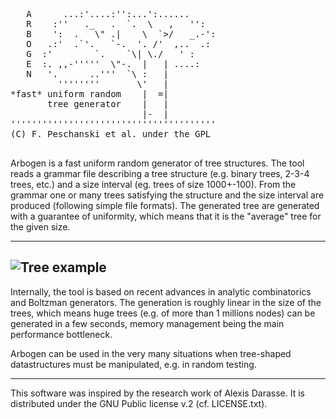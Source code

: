 <pre>

   A      ...:'....:'':...':......
   R    :''   ._   .  `.  \   ,   '':
   B    ':  .   \" .|    \  `>/   _.-': 
   O   .:'  .`'.   `-.  '. /'  ,..  .:
   G  :'        `.    `\| \./   ' :
   E  :. ,,-'''''  \"-.  |   | ....:
   N   '.      ..'''  `\ :   |
         ''''''''       \'   |
*fast* uniform random    |  =|
       tree generator    |   |
                         |-  |
''''''''''''''''''''''''''''''''''''''' 
(C) F. Peschanski et al. under the GPL

</pre>
 
Arbogen is a fast uniform random generator of tree structures.
The tool reads a grammar file describing a tree structure
(e.g. binary trees, 2-3-4 trees, etc.) and a size interval
 (eg. trees of size 1000+-100). From the grammar one or
many trees satisfying the structure and the size interval
are produced (following simple file formats).
The generated tree are generated with a guarantee of uniformity,
 which means that it is the "average" tree for the given size.

----
![Tree example](http://github.com/fredokun/arbogen/wiki/images/tree_nary_seq_big.png)
----

Internally, the tool is based on recent advances in analytic
combinatorics and Boltzman generators.  The generation is
roughly linear in the size of the trees, which means huge
trees (e.g. of more than 1 millions nodes) can be generated
 in a few seconds, memory management being the main
performance bottleneck.

Arbogen can be used in the very many situations when tree-shaped
datastructures must be manipulated, e.g. in random testing.

----
This software was inspired by the research work of Alexis Darasse.
It is distributed under the GNU Public license v.2 (cf. LICENSE.txt).

